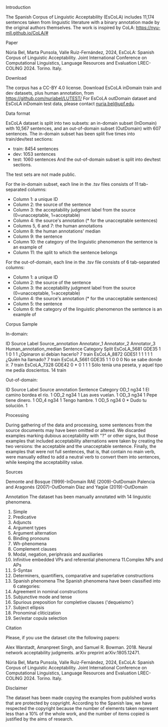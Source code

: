 Introduction

The Spanish Corpus of Linguistic Acceptability (EsCoLA) includes 11,174 sentences taken from linguistic literature with a binary annotation made by the original authors themselves. The work is inspired by CoLA: https://nyu-mll.github.io/CoLA/#


Paper


Núria Bel, Marta Punsola, Valle Ruiz-Fernández, 2024, EsCoLA: Spanish Corpus of Linguistic Acceptability. Joint International Conference on Computational Linguistics, Language Resources and Evaluation LREC-COLING 2024. Torino. Italy. 


Download

The corpus has a CC-BY 4.0 license. 
Download EsCoLA inDomain train and dev datasets, plus human annotation, from https://github.com/nuriabel/LUTEST/
For EsCoLA outDomain dataset and EsCoLA inDomain test data, please contact nuria.bel@upf.edu.


Data format


EsCoLA dataset is split into two subsets: an in-domain subset (InDomain) with 10,567 sentences, and an out-of-domain subset (OutDomain) with 607 sentences.
The in-domain subset has been split five times into train/dev/test sections: 
- train: 8454 sentences
- dev: 1053 sentences
- test: 1060 sentences
And the out-of-domain subset is split into dev/test sections.

The test sets are not made public.

For the in-domain subset, each line in the .tsv files consists of 11 tab-separated columns:
- Column 1: a unique ID
- Column 2: the source of the sentence
- Column 3: the acceptability judgment label from the source (0=unacceptable, 1=acceptable)
- Column 4: the source's annotation (* for the unacceptable sentences)
- Columns 5, 6 and 7: the human annotations
- Column 8: the human annotations' median
- Column 9: the sentence
- Column 10: the category of the linguistic phenomenon the sentence is an example of
- Column 11: the split to which the sentence belongs

For the out-of-domain, each line in the .tsv file consists of 6 tab-separated columns:
- Column 1: a unique ID
- Column 2: the source of the sentence
- Column 3: the acceptability judgment label from the source (0=unacceptable, 1=acceptable)
- Column 4: the source's annotation (* for the unacceptable sentences)
- Column 5: the sentence
- Column 6: the category of the linguistic phenomenon the sentence is an example of


Corpus Sample


In-domain:


ID	Source	Label	Source_annotation	Annotator_1	Annotator_2	Annotator_3	Human_annotation_median	Sentence	Category	Split
EsCoLA_5681	GDE35	1		1	0	1	1	¿Opinaron si debían hacerlo?	7	train
EsCoLA_8872	GDE51	1		1	1	1	1	¿Quién ha llamado?	7	train
EsCoLA_5661	GDE35	1		1	0	0	0	No se sabe donde ir.	7	train
EsCoLA_7328	GDE42	0	*	0	1	1	1	Sólo tenía una peseta, y aquel tipo me pedía doscientos.	14	train

Out-of-domain:


ID	Source	Label	Source annotation	Sentence	Category
OD_1	ng34	1		El camino bordea el río.	1
OD_2	ng34	1		Las aves vuelan.	1
OD_3	ng34	1		Pepe tiene dinero.	1
OD_4	ng34	1		Tengo hambre.	1
OD_5	ng34	0	*	Dudo tu solución.	1



Processing


During gathering of the data and processing, some sentences from the source documents may have been omitted or altered. We discarded examples marking dubious acceptability with "?" or other signs, but those examples that included acceptability alternations were taken by creating the two versions: the acceptable and the unacceptable sentence. Finally, the examples that were not
full sentences, that is, that contain no main verb, were manually edited to add a neutral verb to convert them into sentences, while keeping the acceptability value.


Sources


Demonte and Bosque (1999)-InDomain
RAE (2009)-OutDomain
Palencia and Aragonés (2007)-OutDomain
Díaz and Yagüe (2019)-OutDomain

Annotation
The dataset has been manually annotated with 14 linguistic phenomena.
1. Simple
2. Predicative
3. Adjuncts
4. Argument types
5. Argument alternation
6. Binding pronouns
7. Wh-phenomena
8. Complement clauses
9. Modal, negation, periphrasis and auxiliaries
10. Infinitive embedded VPs and referential phenomena
11.Complex NPs and APs
12. S-Syntax
13. Determiners, quantifiers, comparative and superlative constructions
14. Spanish phenomena
The Spanish phenomena have been classified into 6 categories:
1. Agreement in nominal constructions
2. Subjunctive mode and tense
3. Spurious preposition for completive clauses ('dequeismo')
4. Subject ellipsis
5. Pronominal cliticization
6. Ser/estar copula selection

Citation

Please, if you use the dataset cite the following papers:

Alex Warstadt, Amanpreet Singh, and Samuel R. Bowman. 2018. Neural network acceptability judgments. arXiv preprint arXiv:1805.12471.

Núria Bel, Marta Punsola, Valle Ruiz-Fernández, 2024, EsCoLA: Spanish Corpus of Linguistic Acceptability. Joint International Conference on Computational Linguistics, Language Resources and Evaluation LREC-COLING 2024. Torino. Italy. 


Disclaimer


The dataset has been made copying the examples from published works that are protected by copyright. According to the Spanish law, we have respected the copyright because the number of elements taken represent less than a 10% of the whole work, and the number of items copied is justified by the aims of research.
